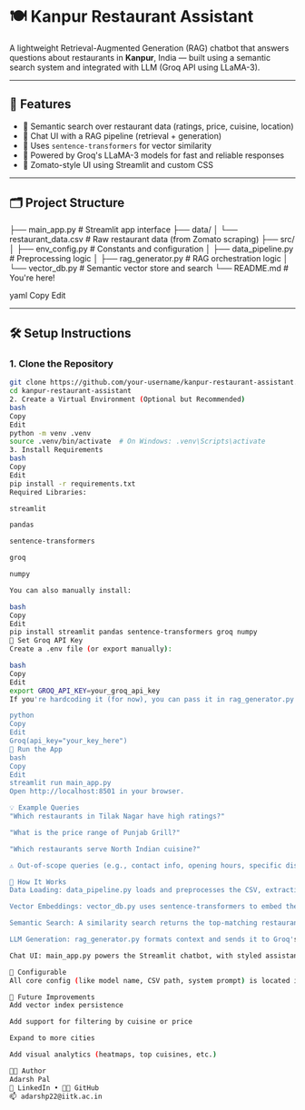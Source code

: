 # 🍽️ Kanpur Restaurant Assistant

A lightweight Retrieval-Augmented Generation (RAG) chatbot that answers questions about restaurants in **Kanpur**, India — built using a semantic search system and integrated with LLM (Groq API using LLaMA-3).

---

## 🚀 Features

- 🔎 Semantic search over restaurant data (ratings, price, cuisine, location)
- 💬 Chat UI with a RAG pipeline (retrieval + generation)
- 🧠 Uses `sentence-transformers` for vector similarity
- 🤖 Powered by Groq's LLaMA-3 models for fast and reliable responses
- 🎨 Zomato-style UI using Streamlit and custom CSS

---

## 🗂️ Project Structure

├── main_app.py # Streamlit app interface ├── data/ │ └── restaurant_data.csv # Raw restaurant data (from Zomato scraping) ├── src/ │ ├── env_config.py # Constants and configuration │ ├── data_pipeline.py # Preprocessing logic │ ├── rag_generator.py # RAG orchestration logic │ └── vector_db.py # Semantic vector store and search └── README.md # You're here!

yaml
Copy
Edit

---

## 🛠️ Setup Instructions

### 1. Clone the Repository

```bash
git clone https://github.com/your-username/kanpur-restaurant-assistant.git
cd kanpur-restaurant-assistant
2. Create a Virtual Environment (Optional but Recommended)
bash
Copy
Edit
python -m venv .venv
source .venv/bin/activate  # On Windows: .venv\Scripts\activate
3. Install Requirements
bash
Copy
Edit
pip install -r requirements.txt
Required Libraries:

streamlit

pandas

sentence-transformers

groq

numpy

You can also manually install:

bash
Copy
Edit
pip install streamlit pandas sentence-transformers groq numpy
🔐 Set Groq API Key
Create a .env file (or export manually):

bash
Copy
Edit
export GROQ_API_KEY=your_groq_api_key
If you're hardcoding it (for now), you can pass it in rag_generator.py under:

python
Copy
Edit
Groq(api_key="your_key_here")
🧪 Run the App
bash
Copy
Edit
streamlit run main_app.py
Open http://localhost:8501 in your browser.

💡 Example Queries
"Which restaurants in Tilak Nagar have high ratings?"

"What is the price range of Punjab Grill?"

"Which restaurants serve North Indian cuisine?"

⚠️ Out-of-scope queries (e.g., contact info, opening hours, specific dishes) will be gracefully declined.

🧠 How It Works
Data Loading: data_pipeline.py loads and preprocesses the CSV, extracting location and creating search_text.

Vector Embeddings: vector_db.py uses sentence-transformers to embed the search text.

Semantic Search: A similarity search returns the top-matching restaurants.

LLM Generation: rag_generator.py formats context and sends it to Groq's LLaMA-3 for response generation.

Chat UI: main_app.py powers the Streamlit chatbot, with styled assistant and user messages.

📌 Configurable
All core config (like model name, CSV path, system prompt) is located in src/env_config.py.

🧹 Future Improvements
Add vector index persistence

Add support for filtering by cuisine or price

Expand to more cities

Add visual analytics (heatmaps, top cuisines, etc.)

🧑‍💻 Author
Adarsh Pal
💼 LinkedIn • 🧑‍💻 GitHub
📫 adarshp22@iitk.ac.in

